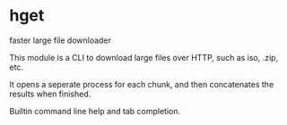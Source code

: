 # hget
faster large file downloader

This module is a CLI to download large files over HTTP, such as iso, .zip, etc.

It opens a seperate process for each chunk, and then concatenates the results when finished.

Builtin command line help and tab completion.

